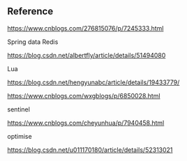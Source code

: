
## Reference

https://www.cnblogs.com/276815076/p/7245333.html

Spring data Redis

https://blog.csdn.net/albertfly/article/details/51494080

Lua

https://blog.csdn.net/hengyunabc/article/details/19433779/

https://www.cnblogs.com/wxgblogs/p/6850028.html

sentinel

https://www.cnblogs.com/cheyunhua/p/7940458.html

optimise

https://blog.csdn.net/u011170180/article/details/52313021
